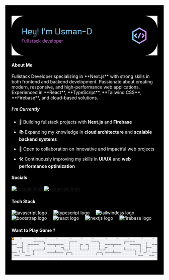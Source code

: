 <div style="background-color: black; color: white; padding: 20px;">

![banner](img/github-header-banner2.png)

<h4 style="color:white;">About Me</h4>  
Fullstack Developer specializing in **Next.js** with strong skills in both frontend and backend development.  
Passionate about creating modern, responsive, and high-performance web applications.  
Experienced in **React**, **TypeScript**, **Tailwind CSS**, **Firebase**, and cloud-based solutions.

<h5 style="color:white;">I'm Currently </h5>

- 🚀 Building fullstack projects with <span style="font-weight:bold;">Next.js</span> and <span style="font-weight:bold;">Firebase</span>



- 📚 Expanding my knowledge in <span style="font-weight:bold;">cloud architecture</span> and <span style="font-weight:bold;">scalable backend systems</span>
- 🤝 Open to collaboration on innovative and impactful web projects
- 🛠 Continuously improving my skills in <span style="font-weight:bold;">UI/UX</span> and <span style="font-weight:bold;">web performance optimization</span>
<h4 style="color:white;">Socials </h4>

<div align="left">
  <a href="https://www.linkedin.com/in/usman-darusman/" target="_blank">
  <img src="https://raw.githubusercontent.com/maurodesouza/profile-readme-generator/master/src/assets/icons/social/linkedin/default.svg" width="52" height="40" alt="linkedin logo" />
</a>

<a href="https://www.instagram.com/usm4n_d4rusm4n/" target="_blank">
  <img src="https://raw.githubusercontent.com/maurodesouza/profile-readme-generator/master/src/assets/icons/social/instagram/default.svg" width="52" height="40" alt="instagram logo" />
</a>
</div>

###

<h4 style="color:white;">Tech Stack </h4>


<div align="left">
  <img src="https://skillicons.dev/icons?i=js" height="40" alt="javascript logo"  />
  <img width="12" />
  <img src="https://skillicons.dev/icons?i=ts" height="40" alt="typescript logo"  />
  <img width="12" />
  <img src="https://skillicons.dev/icons?i=tailwind" height="40" alt="tailwindcss logo"  />
  <img width="12" />
  <img src="https://skillicons.dev/icons?i=bootstrap" height="40" alt="bootstrap logo"  />
  <img width="12" />
  <img src="https://cdn.jsdelivr.net/gh/devicons/devicon/icons/react/react-original-wordmark.svg" height="40" alt="react logo"  />
  <img width="12" />
  <img src="https://cdn.jsdelivr.net/gh/devicons/devicon/icons/nextjs/nextjs-original-wordmark.svg" height="40" alt="nextjs logo"  />
  <img width="12" />
  <img src="https://cdn.jsdelivr.net/gh/devicons/devicon/icons/firebase/firebase-plain-wordmark.svg" height="40" alt="firebase logo"  />
</div>

###

<span style="font-weight:bold;">Want to Play Game ?</span>

<picture style="theme:dark">
  <source media="(prefers-color-scheme: dark)" srcset="https://raw.githubusercontent.com/usmandarusman/usmandarusman/output/pacman-contribution-graph-dark.svg">
  <source media="(prefers-color-scheme: light)" srcset="https://raw.githubusercontent.com/usmandarusman/usmandarusman/output/pacman-contribution-graph.svg">
  <img alt="pacman contribution graph" src="https://raw.githubusercontent.com/usmandarusman/usmandarusman/output/pacman-contribution-graph.svg">
</picture>

###
</div>